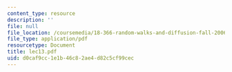```yaml
---
content_type: resource
description: ''
file: null
file_location: /coursemedia/18-366-random-walks-and-diffusion-fall-2006/d0caf9cc1e1b46c82ae4d82c5cf99cec_lec13.pdf
file_type: application/pdf
resourcetype: Document
title: lec13.pdf
uid: d0caf9cc-1e1b-46c8-2ae4-d82c5cf99cec
---
```

